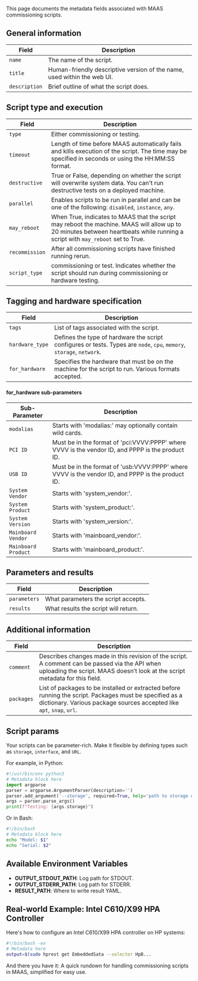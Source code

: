 This page documents the metadata fields associated with MAAS commissioning scripts.

## General information

| Field         | Description |
|---------------|-------------|
| `name`        | The name of the script. |
| `title`       | Human-friendly descriptive version of the name, used within the web UI. |
| `description` | Brief outline of what the script does. |

## Script type and execution

| Field          | Description |
|----------------|-------------|
| `type`         | Either commissioning or testing. |
| `timeout`      | Length of time before MAAS automatically fails and kills execution of the script. The time may be specified in seconds or using the HH:MM:SS format. |
| `destructive`  | True or False, depending on whether the script will overwrite system data. You can't run destructive tests on a deployed machine. |
| `parallel`     | Enables scripts to be run in parallel and can be one of the following: `disabled`, `instance`, `any`. |
| `may_reboot`   | When True, indicates to MAAS that the script may reboot the machine. MAAS will allow up to 20 minutes between heartbeats while running a script with `may_reboot` set to True. |
| `recommission` | After all commissioning scripts have finished running rerun. |
| `script_type`  | commissioning or test. Indicates whether the script should run during commissioning or hardware testing. |

## Tagging and hardware specification

| Field           | Description |
|-----------------|-------------|
| `tags`          | List of tags associated with the script. |
| `hardware_type` | Defines the type of hardware the script configures or tests. Types are `node`, `cpu`, `memory`, `storage`, `network`. |
| `for_hardware`  | Specifies the hardware that must be on the machine for the script to run. Various formats accepted. |

#### for_hardware sub-parameters

| Sub-Parameter       | Description                                                                                       |
|---------------------|---------------------------------------------------------------------------------------------------|
| `modalias`          | Starts with 'modalias:' may optionally contain wild cards.                                       |
| `PCI ID`            | Must be in the format of 'pci:VVVV:PPPP' where VVVV is the vendor ID, and PPPP is the product ID. |
| `USB ID`            | Must be in the format of 'usb:VVVV:PPPP' where VVVV is the vendor ID, and PPPP is the product ID. |
| `System Vendor`     | Starts with 'system_vendor:'.                                                                    |
| `System Product`    | Starts with 'system_product:'.                                                                   |
| `System Version`    | Starts with 'system_version:'.                                                                   |
| `Mainboard Vendor`  | Starts with 'mainboard_vendor:'.                                                                 |
| `Mainboard Product` | Starts with 'mainboard_product:'.                                                                |

## Parameters and results

| Field        | Description |
|--------------|-------------|
| `parameters` | What parameters the script accepts. |
| `results`    | What results the script will return. |

## Additional information

| Field     | Description |
|-----------|-------------|
| `comment`  | Describes changes made in this revision of the script. A comment can be passed via the API when uploading the script. MAAS doesn’t look at the script metadata for this field. |
| `packages` | List of packages to be installed or extracted before running the script. Packages must be specified as a dictionary. Various package sources accepted like `apt`, `snap`, `url`. |

## Script params

Your scripts can be parameter-rich. Make it flexible by defining types such as `storage`, `interface`, and `URL`.

For example, in Python:
```python
#!/usr/bin/env python3
# Metadata block here
import argparse
parser = argparse.ArgumentParser(description='')
parser.add_argument('--storage', required=True, help='path to storage device')
args = parser.parse_args()
print(f"Testing: {args.storage}")
```
  
Or in Bash:
```bash
#!/bin/bash
# Metadata block here
echo "Model: $1"
echo "Serial: $2"
```

## Available Environment Variables

- **OUTPUT_STDOUT_PATH**: Log path for STDOUT.
- **OUTPUT_STDERR_PATH**: Log path for STDERR.
- **RESULT_PATH**: Where to write result YAML.

## Real-world Example: Intel C610/X99 HPA Controller

Here's how to configure an Intel C610/X99 HPA controller on HP systems:

```bash
#!/bin/bash -ex
# Metadata here
output=$(sudo hprest get EmbeddedSata --selector HpB...
```

And there you have it: A quick rundown for handling commissioning scripts in MAAS, simplified for easy use.
